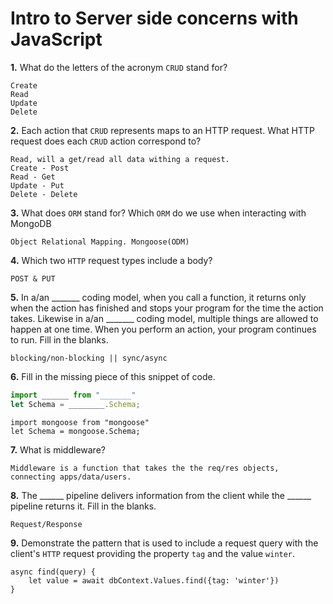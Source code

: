 # Intro to Server side concerns with JavaScript

**1.** What do the letters of the acronym `CRUD` stand for?
<!-- enter you answer in the space below -->
```
Create
Read
Update
Delete

```
**2.** Each action that `CRUD` represents maps to an HTTP request. What HTTP request does each `CRUD` action correspond to?
<!-- enter you answer in the space below -->
```
Read, will a get/read all data withing a request.
Create - Post
Read - Get
Update - Put
Delete - Delete
```
**3.** What does `ORM` stand for? Which `ORM` do we use when interacting with MongoDB
<!-- enter you answer in the space below -->
```
Object Relational Mapping. Mongoose(ODM)
```
**4.** Which two `HTTP` request types include a body?
<!-- enter you answer in the space below -->
```
POST & PUT
```
**5.** In a/an _______ coding model, when you call a function, it returns only when the action has finished and stops your program for the time the action takes. Likewise in a/an _______ coding model, multiple things are allowed to happen at one time. When you perform an action, your program continues to run.  Fill in the blanks.
<!-- enter you answer in the space below -->
```
blocking/non-blocking || sync/async
```

**6.** Fill in the missing piece of this snippet of code.
```js
import ______ from "_______"
let Schema = ________.Schema;
```
<!-- enter you answer in the space below -->
```
import mongoose from "mongoose"
let Schema = mongoose.Schema;
```
**7.** What is middleware?
<!-- enter you answer in the space below -->
```
Middleware is a function that takes the the req/res objects, connecting apps/data/users.
```
**8.** The ______ pipeline delivers information from the client while the ______ pipeline returns it. Fill in the blanks. 
<!-- enter you answer in the space below -->
```
Request/Response
```
**9.** 
Demonstrate the pattern that is used to include a request query with the client's `HTTP` request providing the property `tag` and the value `winter`.
<!-- enter you answer in the space below -->
```
async find(query) {
    let value = await dbContext.Values.find({tag: 'winter'})
}
```